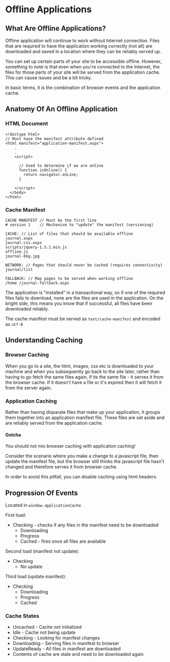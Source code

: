 # Offline Applications

## What Are Offline Applications?

Offline application will continue to work without Internet connection. Files
that are required to have the application working correctly (not all) are
downloaded and saved in a location where they can be reliably served up.

You can set up certain parts of your site to be accessible offline. However,
something to note is that even when you're connected to the Internet, the files
for those parts of your site will be served from the application cache. This
can cause issues and be a bit tricky.

In basic terms, it is the combination of browser events and the application
cache.

## Anatomy Of An Offline Application

### HTML Document

    <!doctype html>
    // Must have the manifest attribute defined
    <html manifest="application-manifest.aspx">
        .
        .
        <script>

          // Used to determine if we are online
          function isOnline() {
            return navigator.onLine;
          }

        </script>
      </body>
    </html>

### Cache Manifest

    CACHE MANIFEST // Must be the first line
    # version 1    // Mechanism to "update" the manifest (versioning)

    CACHE: // List of files that should be available offline
    journal.aspx
    journal-css.aspx
    scripts/jquery-1.5.1.min.js
    offline.js
    journal-bkg.jpg

    NETWORK: // Pages that should never be cached (requires connectivity)
    journal/list

    FALLBACK: // Map pages to be served when working offline
    /home /journal-fallback.aspx

The application is "installed" in a transactional way, so if one of the required
files fails to download, none are the files are used in the application. On the
bright side, this means you know that if successful, all files have been
downloaded reliably.

The cache manifest must be served as `text/cache-manifest` and encoded as `utf-8`

## Understanding Caching

### Browser Caching

When you go to a site, the html, images, css etc is downloaded to your machine
and when you subsequently go back to the site later, rather than having to
go fetch the same files again, if its the same file - it serves it from the
browser cache. If it doesn't have a file or it's expired then it will fetch it
from the server again.

### Application Caching

Rather than having disparate files that make up your application, it groups them
together into an application manifest file. These files are set aside and are reliably served from the application cache.

#### Gotcha
You should not mix browser caching with application caching!

Consider the scenario where you make a change to a javascript file, then update
the manifest file, but the browser still thinks the javascript file hasn't
changed and therefore serves it from browser cache.

In order to avoid this pitfall, you can disable caching using html headers.

## Progression Of Events

Located in `window.applicationCache`

First load:
* Checking - checks if any files in the manifest need to be downloaded
  * Downloading
  * Progress
  * Cached - fires once all files are available  

Second load (manifest not update):
* Checking
  * No update

Third load (update manifest):
* Checking
  * Downloading
  * Progress
  * Cached

### Cache States

* Uncached - Cache not initialized
* Idle - Cache not being update
* Checking - Looking for manifest changes
* Downloading - Serving files in manifest to browser
* UpdateReady - All files in manifest are downloaded
* Contents of cache are stale and need to be downloaded again
